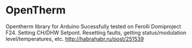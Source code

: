 # OpenTherm
Opentherm library for Arduino
Sucessfully tested on Ferolli Domiproject F24.
Setting CH/DHW Setpont. Resetting faults, getting status/modulation level/temperatures, etc.
http://habrahabr.ru/post/251539
